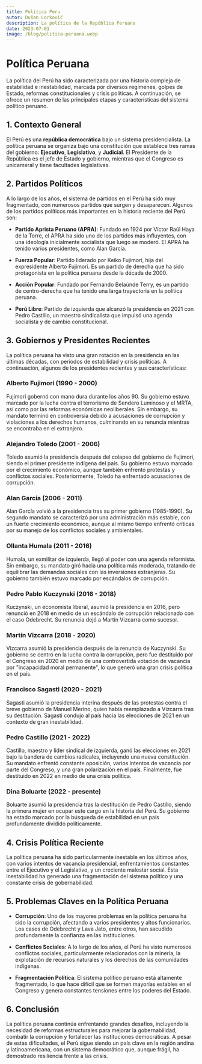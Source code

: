 ```yaml
---
title: Politica Peru
autor: Dušan Lorković
description: La política de la República Peruana
date: 2023-07-01
image: /blog/politica-peruana.webp
---
```


# Política Peruana

La política del Perú ha sido caracterizada por una historia compleja de estabilidad e inestabilidad, marcada por diversos regímenes, golpes de Estado, reformas constitucionales y crisis políticas. A continuación, se ofrece un resumen de las principales etapas y características del sistema político peruano.

## 1. **Contexto General**

El Perú es una **república democrática** bajo un sistema presidencialista. La política peruana se organiza bajo una constitución que establece tres ramas del gobierno: **Ejecutivo**, **Legislativo**, y **Judicial**. El Presidente de la República es el jefe de Estado y gobierno, mientras que el Congreso es unicameral y tiene facultades legislativas.

## 2. **Partidos Políticos**

A lo largo de los años, el sistema de partidos en el Perú ha sido muy fragmentado, con numerosos partidos que surgen y desaparecen. Algunos de los partidos políticos más importantes en la historia reciente del Perú son:

- **Partido Aprista Peruano (APRA)**: Fundado en 1924 por Víctor Raúl Haya de la Torre, el APRA ha sido uno de los partidos más influyentes, con una ideología inicialmente socialista que luego se moderó. El APRA ha tenido varios presidentes, como Alan García.
- **Fuerza Popular**: Partido liderado por Keiko Fujimori, hija del expresidente Alberto Fujimori. Es un partido de derecha que ha sido protagonista en la política peruana desde la década de 2000.

- **Acción Popular**: Fundado por Fernando Belaúnde Terry, es un partido de centro-derecha que ha tenido una larga trayectoria en la política peruana.

- **Perú Libre**: Partido de izquierda que alcanzó la presidencia en 2021 con Pedro Castillo, un maestro sindicalista que impulsó una agenda socialista y de cambio constitucional.

## 3. **Gobiernos y Presidentes Recientes**

La política peruana ha visto una gran rotación en la presidencia en las últimas décadas, con períodos de estabilidad y crisis políticas. A continuación, algunos de los presidentes recientes y sus características:

### Alberto Fujimori (1990 - 2000)

Fujimori gobernó con mano dura durante los años 90. Su gobierno estuvo marcado por la lucha contra el terrorismo de Sendero Luminoso y el MRTA, así como por las reformas económicas neoliberales. Sin embargo, su mandato terminó en controversia debido a acusaciones de corrupción y violaciones a los derechos humanos, culminando en su renuncia mientras se encontraba en el extranjero.

### Alejandro Toledo (2001 - 2006)

Toledo asumió la presidencia después del colapso del gobierno de Fujimori, siendo el primer presidente indígena del país. Su gobierno estuvo marcado por el crecimiento económico, aunque también enfrentó protestas y conflictos sociales. Posteriormente, Toledo ha enfrentado acusaciones de corrupción.

### Alan García (2006 - 2011)

Alan García volvió a la presidencia tras su primer gobierno (1985-1990). Su segundo mandato se caracterizó por una administración más estable, con un fuerte crecimiento económico, aunque al mismo tiempo enfrentó críticas por su manejo de los conflictos sociales y ambientales.

### Ollanta Humala (2011 - 2016)

Humala, un exmilitar de izquierda, llegó al poder con una agenda reformista. Sin embargo, su mandato giró hacia una política más moderada, tratando de equilibrar las demandas sociales con las inversiones extranjeras. Su gobierno también estuvo marcado por escándalos de corrupción.

### Pedro Pablo Kuczynski (2016 - 2018)

Kuczynski, un economista liberal, asumió la presidencia en 2016, pero renunció en 2018 en medio de un escándalo de corrupción relacionado con el caso Odebrecht. Su renuncia dejó a Martín Vizcarra como sucesor.

### Martín Vizcarra (2018 - 2020)

Vizcarra asumió la presidencia después de la renuncia de Kuczynski. Su gobierno se centró en la lucha contra la corrupción, pero fue destituido por el Congreso en 2020 en medio de una controvertida votación de vacancia por "incapacidad moral permanente", lo que generó una gran crisis política en el país.

### Francisco Sagasti (2020 - 2021)

Sagasti asumió la presidencia interina después de las protestas contra el breve gobierno de Manuel Merino, quien había reemplazado a Vizcarra tras su destitución. Sagasti condujo al país hacia las elecciones de 2021 en un contexto de gran inestabilidad.

### Pedro Castillo (2021 - 2022)

Castillo, maestro y líder sindical de izquierda, ganó las elecciones en 2021 bajo la bandera de cambios radicales, incluyendo una nueva constitución. Su mandato enfrentó constante oposición, varios intentos de vacancia por parte del Congreso, y una gran polarización en el país. Finalmente, fue destituido en 2022 en medio de una crisis política.

### Dina Boluarte (2022 - presente)

Boluarte asumió la presidencia tras la destitución de Pedro Castillo, siendo la primera mujer en ocupar este cargo en la historia del Perú. Su gobierno ha estado marcado por la búsqueda de estabilidad en un país profundamente dividido políticamente.

## 4. **Crisis Política Reciente**

La política peruana ha sido particularmente inestable en los últimos años, con varios intentos de vacancia presidencial, enfrentamientos constantes entre el Ejecutivo y el Legislativo, y un creciente malestar social. Esta inestabilidad ha generado una fragmentación del sistema político y una constante crisis de gobernabilidad.

## 5. **Problemas Claves en la Política Peruana**

- **Corrupción**: Uno de los mayores problemas en la política peruana ha sido la corrupción, afectando a varios presidentes y altos funcionarios. Los casos de Odebrecht y Lava Jato, entre otros, han sacudido profundamente la confianza en las instituciones.
- **Conflictos Sociales**: A lo largo de los años, el Perú ha visto numerosos conflictos sociales, particularmente relacionados con la minería, la explotación de recursos naturales y los derechos de las comunidades indígenas.

- **Fragmentación Política**: El sistema político peruano está altamente fragmentado, lo que hace difícil que se formen mayorías estables en el Congreso y genera constantes tensiones entre los poderes del Estado.

## 6. **Conclusión**

La política peruana continúa enfrentando grandes desafíos, incluyendo la necesidad de reformas estructurales para mejorar la gobernabilidad, combatir la corrupción y fortalecer las instituciones democráticas. A pesar de estas dificultades, el Perú sigue siendo un país clave en la región andina y latinoamericana, con un sistema democrático que, aunque frágil, ha demostrado resiliencia frente a las crisis.
